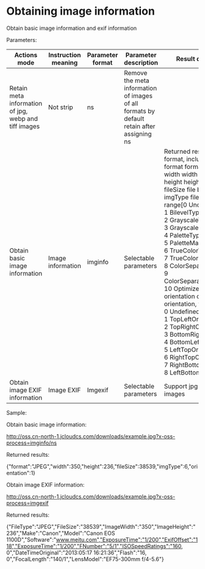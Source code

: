 # Obtaining image information

Obtain basic image information and exif information

Parameters:

|Actions mode|Instruction meaning|Parameter format|Parameter description|Result description|
|-|-|-|-|-|
|Retain meta information of jpg, webp and tiff images|Not strip|ns|Remove the meta information of images of all formats by default<br>retain after assigning ns||
|Obtain basic image information|Image information|imginfo|Selectable parameters|Returned results of json format, including: <br>format format<br>width width<br>height height<br>fileSize file bytes number<br>imgType file type, value range[0 UndefinedType,<br>1 BilevelType,<br>2 GrayscaleType,<br>3 GrayscaleMatteType,<br>4 PaletteType,<br>5 PaletteMatteType,<br>6 TrueColorType,<br>7 TrueColorMatteType,<br>8 ColorSeparationType,<br>9 ColorSeparationMatteType,<br>10 OptimizeType]<br>orientation original EXIF orientation, value range[<br>0 UndefinedOrientation,<br>1 TopLeftOrientation,<br>2 TopRightOrientation,<br>3  BottomRightOrientation,<br>4 BottomLeftOrientation,<br>5 LeftTopOrientation,<br>6 RightTopOrientation,<br>7 RightBottomOrientation,<br>8 LeftBottomOrientation]|
|Obtain image EXIF information|Image EXIF|Imgexif|Selectable parameters|Support jpg and tiff format images| 

Sample:

Obtain basic image information:

http://oss.cn-north-1.jcloudcs.com/downloads/example.jpg?x-oss-process=imginfo/ns

Returned results:

{"format":"JPEG","width":350,"height":236,"fileSize":38539,"imgType":6,"orientation":1}

Obtain image EXIF information:

http://oss.cn-north-1.jcloudcs.com/downloads/example.jpg?x-oss-process=imgexif

Returned results:

{"FileType":"JPEG","FileSize":"38539","ImageWidth":"350","ImageHeight":"236","Make":"Canon","Model":"Canon EOS 1100D","Software":"www.meitu.com","ExposureTime":"1/200","ExifOffset":"118","ExposureTime":"1/200","FNumber":"5/1","ISOSpeedRatings":"160, 0","DateTimeOriginal":"2013:05:17 16:21:36","Flash":"16, 0","FocalLength":"140/1","LensModel":"EF75-300mm f/4-5.6"}
